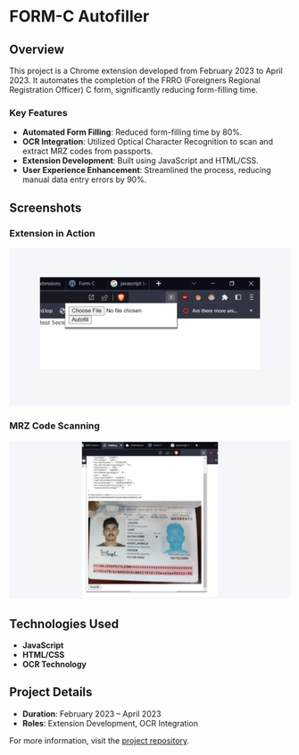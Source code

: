 # FORM-C Autofiller

## Overview

This project is a Chrome extension developed from February 2023 to April 2023. It automates the completion of the FRRO (Foreigners Regional Registration Officer) C form, significantly reducing form-filling time.

### Key Features
- **Automated Form Filling**: Reduced form-filling time by 80%.
- **OCR Integration**: Utilized Optical Character Recognition to scan and extract MRZ codes from passports.
- **Extension Development**: Built using JavaScript and HTML/CSS.
- **User Experience Enhancement**: Streamlined the process, reducing manual data entry errors by 90%.

## Screenshots

### Extension in Action
![Extension in Action](showcase/interface.png)

### MRZ Code Scanning
![MRZ Code Scanning](showcase/final.png)

## Technologies Used

- **JavaScript**
- **HTML/CSS**
- **OCR Technology**

## Project Details

- **Duration**: February 2023 – April 2023
- **Roles**: Extension Development, OCR Integration

For more information, visit the [project repository](link).


